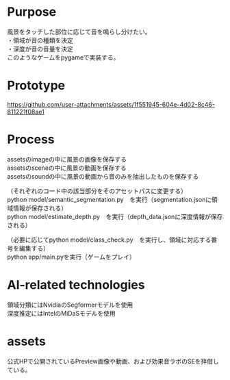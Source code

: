 # Purpose
風景をタッチした部位に応じて音を鳴らし分けたい。  
・領域が音の種類を決定  
・深度が音の音量を決定  
このようなゲームをpygameで実装する。

# Prototype

https://github.com/user-attachments/assets/1f551945-604e-4d02-8c46-811221f08ae1

# Process
assetsのimageの中に風景の画像を保存する  
assetsのsceneの中に風景の動画を保存する  
assetsのsoundの中に風景の動画から音のみを抽出したものを保存する  

（それぞれのコード中の該当部分をそのアセットパスに変更する）  
python model/semantic_segmentation.py　を実行（segmentation.jsonに領域情報が保存される）  
python model/estimate_depth.py　を実行（depth_data.jsonに深度情報が保存される）  

（必要に応じてpython model/class_check.py　を実行し、領域に対応する番号を編集する）  
python app/main.pyを実行（ゲームをプレイ）  

# AI-related technologies
領域分類にはNvidiaのSegformerモデルを使用  
深度推定にはIntelのMiDaSモデルを使用  

# assets
公式HPで公開されているPreview画像や動画、および効果音ラボのSEを拝借している。
